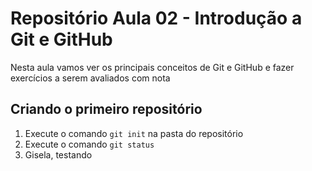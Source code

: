 # Repositório Aula 02 - Introdução a Git e GitHub

Nesta aula vamos ver os principais conceitos de Git e GitHub e fazer exercícios a serem avaliados com nota

## Criando o primeiro repositório

1. Execute o comando `git init` na pasta do repositório
2. Execute o comando `git status`
3. Gisela, testando
